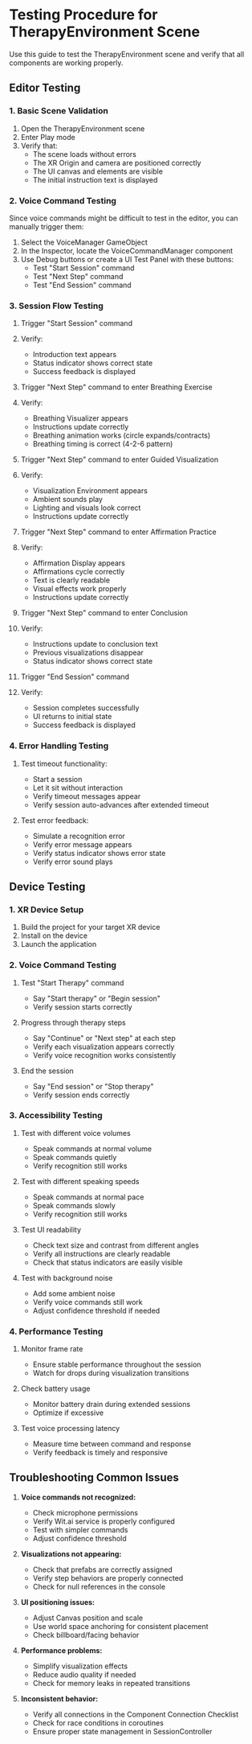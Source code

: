 # Testing Procedure for TherapyEnvironment Scene

Use this guide to test the TherapyEnvironment scene and verify that all components are working properly.

## Editor Testing

### 1. Basic Scene Validation

1. Open the TherapyEnvironment scene
2. Enter Play mode
3. Verify that:
   - The scene loads without errors
   - The XR Origin and camera are positioned correctly
   - The UI canvas and elements are visible
   - The initial instruction text is displayed

### 2. Voice Command Testing

Since voice commands might be difficult to test in the editor, you can manually trigger them:

1. Select the VoiceManager GameObject
2. In the Inspector, locate the VoiceCommandManager component
3. Use Debug buttons or create a UI Test Panel with these buttons:
   - Test "Start Session" command
   - Test "Next Step" command
   - Test "End Session" command

### 3. Session Flow Testing

1. Trigger "Start Session" command
2. Verify:
   - Introduction text appears
   - Status indicator shows correct state
   - Success feedback is displayed

3. Trigger "Next Step" command to enter Breathing Exercise
4. Verify:
   - Breathing Visualizer appears
   - Instructions update correctly
   - Breathing animation works (circle expands/contracts)
   - Breathing timing is correct (4-2-6 pattern)

5. Trigger "Next Step" command to enter Guided Visualization
6. Verify:
   - Visualization Environment appears
   - Ambient sounds play
   - Lighting and visuals look correct
   - Instructions update correctly

7. Trigger "Next Step" command to enter Affirmation Practice
8. Verify:
   - Affirmation Display appears
   - Affirmations cycle correctly
   - Text is clearly readable
   - Visual effects work properly
   - Instructions update correctly

9. Trigger "Next Step" command to enter Conclusion
10. Verify:
    - Instructions update to conclusion text
    - Previous visualizations disappear
    - Status indicator shows correct state

11. Trigger "End Session" command
12. Verify:
    - Session completes successfully
    - UI returns to initial state
    - Success feedback is displayed

### 4. Error Handling Testing

1. Test timeout functionality:
   - Start a session
   - Let it sit without interaction
   - Verify timeout messages appear
   - Verify session auto-advances after extended timeout

2. Test error feedback:
   - Simulate a recognition error
   - Verify error message appears
   - Verify status indicator shows error state
   - Verify error sound plays

## Device Testing

### 1. XR Device Setup

1. Build the project for your target XR device
2. Install on the device
3. Launch the application

### 2. Voice Command Testing

1. Test "Start Therapy" command
   - Say "Start therapy" or "Begin session"
   - Verify session starts correctly

2. Progress through therapy steps
   - Say "Continue" or "Next step" at each step
   - Verify each visualization appears correctly
   - Verify voice recognition works consistently

3. End the session
   - Say "End session" or "Stop therapy"
   - Verify session ends correctly

### 3. Accessibility Testing

1. Test with different voice volumes
   - Speak commands at normal volume
   - Speak commands quietly
   - Verify recognition still works

2. Test with different speaking speeds
   - Speak commands at normal pace
   - Speak commands slowly
   - Verify recognition still works

3. Test UI readability
   - Check text size and contrast from different angles
   - Verify all instructions are clearly readable
   - Check that status indicators are easily visible

4. Test with background noise
   - Add some ambient noise
   - Verify voice commands still work
   - Adjust confidence threshold if needed

### 4. Performance Testing

1. Monitor frame rate
   - Ensure stable performance throughout the session
   - Watch for drops during visualization transitions

2. Check battery usage
   - Monitor battery drain during extended sessions
   - Optimize if excessive

3. Test voice processing latency
   - Measure time between command and response
   - Verify feedback is timely and responsive

## Troubleshooting Common Issues

1. **Voice commands not recognized:**
   - Check microphone permissions
   - Verify Wit.ai service is properly configured
   - Test with simpler commands
   - Adjust confidence threshold

2. **Visualizations not appearing:**
   - Check that prefabs are correctly assigned
   - Verify step behaviors are properly connected
   - Check for null references in the console

3. **UI positioning issues:**
   - Adjust Canvas position and scale
   - Use world space anchoring for consistent placement
   - Check billboard/facing behavior

4. **Performance problems:**
   - Simplify visualization effects
   - Reduce audio quality if needed
   - Check for memory leaks in repeated transitions

5. **Inconsistent behavior:**
   - Verify all connections in the Component Connection Checklist
   - Check for race conditions in coroutines
   - Ensure proper state management in SessionController